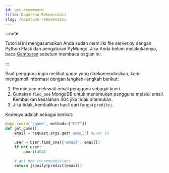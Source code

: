 ```yaml
---
id: get-recommend
title: Dapatkan Rekomendasi
slug: /dapatkan-rekomendasi
---
```


:::note

Tutorial ini mengasumsikan Anda sudah memiliki file server.py dengan Python Flask dan pengaturan PyMongo. Jika Anda belum melakukannya, baca [Gambaran](./gambaran) sebelum membaca bagian ini.

:::

Saat pengguna ingin melihat game yang direkomendasikan, kami mengambil informasi dengan langkah-langkah berikut:

1. Permintaan melewati email pengguna sebagai kueri.
2. Gunakan `find_one` MongoDB untuk menemukan pengguna melalui email. Kembalikan kesalahan 404 jika tidak ditemukan.
3. Jika tidak, kembalikan hasil dari fungsi `prediksi`.

Kodenya adalah sebagai berikut:

```python
@app.route('/game', methods=["GET"])
def get_game():
    email = request.args.get('email') #user ID

    user = User.find_one({'email': email})
    if not user:
        abort(404)

    # get new recommendations
    return jsonify(predict(email))
```
